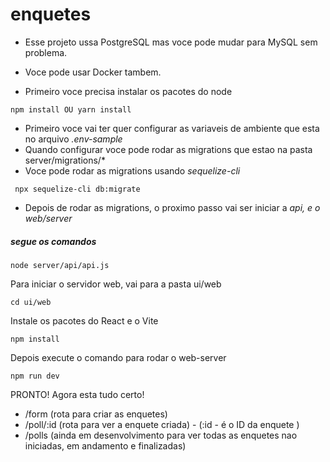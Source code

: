 # enquetes

- Esse projeto ussa PostgreSQL mas voce pode mudar para MySQL sem problema.
- Voce pode usar Docker tambem.

- Primeiro voce precisa instalar os pacotes do node
``` shell
npm install OU yarn install
```
- Primeiro voce vai ter quer configurar as variaveis de ambiente que esta no arquivo *.env-sample*
- Quando configurar voce pode rodar as migrations que estao na pasta server/migrations/*
- Voce pode rodar as migrations usando *sequelize-cli*

``` shell
 npx sequelize-cli db:migrate
```

- Depois de rodar as migrations, o proximo passo vai ser iniciar a *api, e o web/server*
##### segue os comandos
``` shell
node server/api/api.js
```
Para iniciar o servidor web, vai para a pasta ui/web
``` shell
cd ui/web
```
Instale os pacotes do React e o Vite
``` shell
npm install
```
Depois execute o comando para rodar o web-server
```
npm run dev
```

PRONTO! Agora esta tudo certo!

- /form (rota para criar as enquetes)
- /poll/:id (rota para ver a enquete criada) - (:id - é o ID da enquete )
- /polls (ainda em desenvolvimento para ver todas as enquetes nao iniciadas, em andamento e finalizadas)
